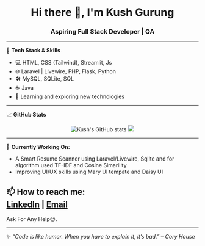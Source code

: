 <h1 align="center">Hi there 👋, I'm Kush Gurung</h1>
<h3 align="center">Aspiring Full Stack Developer | QA</h3>

---

🔧 **Tech Stack & Skills**

- 💻 HTML, CSS (Tailwind), Streamlit, Js
- 🌐 Laravel | Livewire, PHP, Flask, Python
- 🛠️ MySQL, SQLite, SQL
- ☕ Java
- 🧠 Learning and exploring new technologies

---

📈 **GitHub Stats**

<p align="center">
  <img src="https://github-readme-stats.vercel.app/api?username=KushGrg&show_icons=true&theme=tokyonight" alt="Kush's GitHub stats" />
  <img src="https://github-readme-stats.vercel.app/api/top-langs/?username=KushGrg&layout=compact&theme=tokyonight" />
</p>

---

🌱 **Currently Working On:**
- A Smart Resume Scanner using Laravel/Livewire, Sqlite and for algorithm used TF-IDF and Cosine Simarility
- Improving UI/UX skills using Mary UI tempate and Daisy UI
  

📫 **How to reach me:**  
[LinkedIn](https://www.linkedin.com/in/kush-gurung) | [Email](kushgurung05@gmail.com)
---
Ask For Any Help😉.


---

✨ *“Code is like humor. When you have to explain it, it’s bad.” – Cory House*

